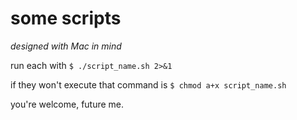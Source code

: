 # some scripts

*designed with Mac in mind*

run each with `$ ./script_name.sh 2>&1`

if they won't execute that command is `$ chmod a+x script_name.sh`

you're welcome, future me. 
